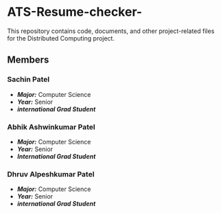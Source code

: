 # ATS-Resume-checker-
This repository contains code, documents, and other project-related files for the Distributed Computing project.

## Members

### Sachin Patel
- ***Major:*** Computer Science
- ***Year:*** Senior
- ***international Grad Student***
### Abhik Ashwinkumar Patel
- ***Major:*** Computer Science
- ***Year:*** Senior
- ***International Grad Student***
### Dhruv Alpeshkumar Patel
- ***Major:*** Computer Science
- ***Year:*** Senior
- ***international Grad Student***

